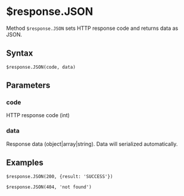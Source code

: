# $response.JSON

Method `$response.JSON` sets HTTP response code and returns data as JSON.

## Syntax

```
$response.JSON(code, data)
```

## Parameters

### code
HTTP response code (int)

### data
Response data (object|array|string). Data will serialized automatically.

## Examples

```
$response.JSON(200, {result: 'SUCCESS'})
```
```
$response.JSON(404, 'not found')
```
